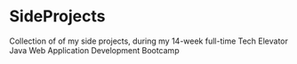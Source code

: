 # SideProjects
Collection of of my side projects,
during my 14-week full-time Tech Elevator 
Java Web Application Development Bootcamp 
